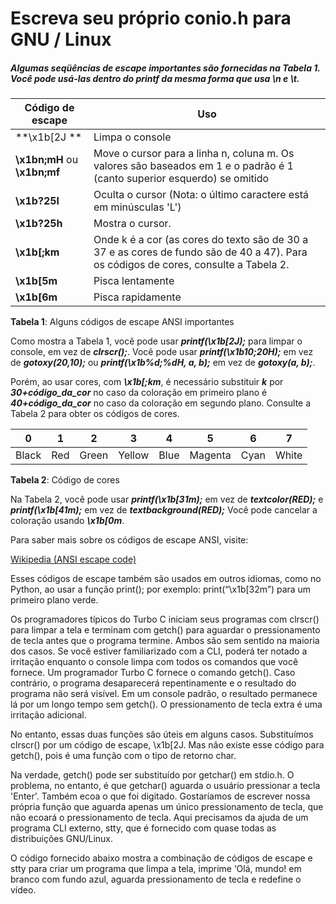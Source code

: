 # Escreva seu próprio conio.h para GNU / Linux

##### Algumas seqüências de escape importantes são fornecidas na Tabela 1. Você pode usá-las dentro do printf da mesma forma que usa \n e \t.

|  Código de escape | Uso  |
| ------------ | ------------ |
| **\x1b[2J ** | Limpa o console  |
| **\x1bn;mH** ou **\x1bn;mf**  | Move o cursor para a linha n, coluna m. Os valores são baseados em 1 e o padrão é 1 (canto superior esquerdo) se omitido  |
| **\x1b?25l**  | Oculta o cursor (Nota: o último caractere está em minúsculas 'L')  |
| **\x1b?25h**  | Mostra o cursor.  |
| **\x1b[;km**  | Onde k é a cor (as cores do texto são de 30 a 37 e as cores de fundo são de 40 a 47). Para os códigos de cores, consulte a Tabela 2.  |
| **\x1b[5m**  | Pisca lentamente  |
| **\x1b[6m**  | Pisca rapidamente  |

**Tabela 1**: Alguns códigos de escape ANSI importantes

Como mostra a Tabela 1, você pode usar ***printf(\x1b[2J);*** para limpar o console, em vez de ***clrscr();***. Você pode usar ***printf(\x1b10;20H);*** em vez de ***gotoxy(20,10);*** ou ***printf(\x1b%d;%dH, a, b);*** em vez de ***gotoxy(a, b);***.

Porém, ao usar cores, com ***\x1b[;km***, é necessário substituir ***k*** por ***30+código_da_cor*** no caso da coloração em primeiro plano é ***40+código_da_cor*** no caso da coloração em segundo plano. Consulte a Tabela 2 para obter os códigos de cores.

| 0  | 1  | 2  | 3  | 4  | 5  | 6  | 7  |
| :------------: | :------------: | :------------: | :------------: | :------------: | :------------: | :------------: | :------------: |
| Black  | Red  | Green  | Yellow  | Blue  | Magenta  | Cyan  | White  |

**Tabela 2**: Código de cores

Na Tabela 2, você pode usar ***printf(\x1b[31m);*** em vez de ***textcolor(RED);*** e ***printf(\x1b[41m);*** em vez de ***textbackground(RED);*** Você pode cancelar a coloração usando ***\x1b[0m***.

Para saber mais sobre os códigos de escape ANSI, visite: 

[Wikipedia (ANSI escape code)](http://www.en.wikipedia.org/wiki/ANSI_escape_code "Wikipedia (ANSI escape code)")

Esses códigos de escape também são usados em outros idiomas, como no Python, ao usar a função print(); por exemplo: print(“\x1b[32m”) para um primeiro plano verde.

Os programadores típicos do Turbo C iniciam seus programas com clrscr() para limpar a tela e terminam com getch() para aguardar o pressionamento de tecla antes que o programa termine. Ambos são sem sentido na maioria dos casos. Se você estiver familiarizado com a CLI, poderá ter notado a irritação enquanto o console limpa com todos os comandos que você fornece. Um programador Turbo C fornece o comando getch(). Caso contrário, o programa desaparecerá repentinamente e o resultado do programa não será visível. Em um console padrão, o resultado permanece lá por um longo tempo sem getch(). O pressionamento de tecla extra é uma irritação adicional.

No entanto, essas duas funções são úteis em alguns casos. Substituímos clrscr() por um código de escape, \x1b[2J. Mas não existe esse código para getch(), pois é uma função com o tipo de retorno char.

Na verdade, getch() pode ser substituído por getchar() em stdio.h. O problema, no entanto, é que getchar() aguarda o usuário pressionar a tecla 'Enter'. Também ecoa o que foi digitado. Gostaríamos de escrever nossa própria função que aguarda apenas um único pressionamento de tecla, que não ecoará o pressionamento de tecla. Aqui precisamos da ajuda de um programa CLI externo, stty, que é fornecido com quase todas as distribuições GNU/Linux.

O código fornecido abaixo mostra a combinação de códigos de escape e stty para criar um programa que limpa a tela, imprime ‘Olá, mundo! em branco com fundo azul, aguarda pressionamento de tecla e redefine o vídeo.
